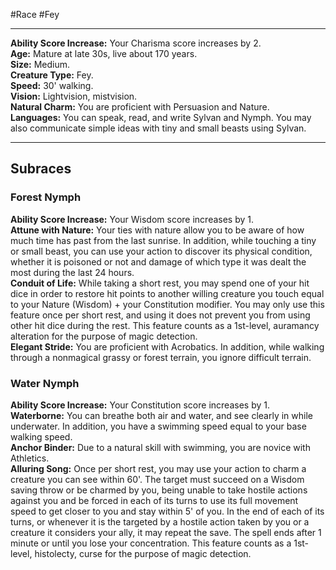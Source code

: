#Race #Fey
- - -
**Ability Score Increase:** Your Charisma score increases by 2.  
**Age:** Mature at late 30s, live about 170 years.  
**Size:** Medium.  
**Creature Type:** Fey.  
**Speed:** 30' walking.  
**Vision:** Lightvision, mistvision.  
**Natural Charm:** You are proficient with Persuasion and Nature.  
**Languages:** You can speak, read, and write Sylvan and Nymph. You may also communicate simple ideas with tiny and small beasts using Sylvan.
 - - -
## Subraces
### Forest Nymph
 
**Ability Score Increase:** Your Wisdom score increases by 1.  
**Attune with Nature:** Your ties with nature allow you to be aware of how much time has past from the last sunrise. In addition, while touching a tiny or small beast, you can use your action to discover its physical condition, whether it is poisoned or not and damage of which type it was dealt the most during the last 24 hours.  
**Conduit of Life:** While taking a short rest, you may spend one of your hit dice in order to restore hit points to another willing creature you touch equal to your Nature (Wisdom) + your Constitution modifier. You may only use this feature once per short rest, and using it does not prevent you from using other hit dice during the rest. This feature counts as a 1st-level, auramancy alteration for the purpose of magic detection.  
**Elegant Stride:** You are proficient with Acrobatics. In addition, while walking through a nonmagical grassy or forest terrain, you ignore difficult terrain.
 
### Water Nymph
 
**Ability Score Increase:** Your Constitution score increases by 1.  
**Waterborne:** You can breathe both air and water, and see clearly in while underwater. In addition, you have a swimming speed equal to your base walking speed.  
**Anchor Binder:** Due to a natural skill with swimming, you are novice with Athletics.  
**Alluring Song:** Once per short rest, you may use your action to charm a creature you can see within 60'. The target must succeed on a Wisdom saving throw or be charmed by you, being unable to take hostile actions against you and be forced in each of its turns to use its full movement speed to get closer to you and stay within 5' of you. In the end of each of its turns, or whenever it is the targeted by a hostile action taken by you or a creature it considers your ally, it may repeat the save. The spell ends after 1 minute or until you lose your concentration. This feature counts as a 1st-level, histolecty, curse for the purpose of magic detection.
